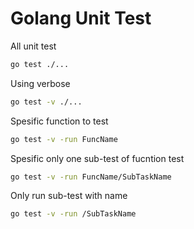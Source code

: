 # Golang Unit Test

All unit test
```sh
go test ./...
```

Using verbose
```sh
go test -v ./...
```

Spesific function to test
```sh
go test -v -run FuncName
```

Spesific only one sub-test of fucntion test
```sh
go test -v -run FuncName/SubTaskName
```

Only run sub-test with name
```sh
go test -v -run /SubTaskName
```
